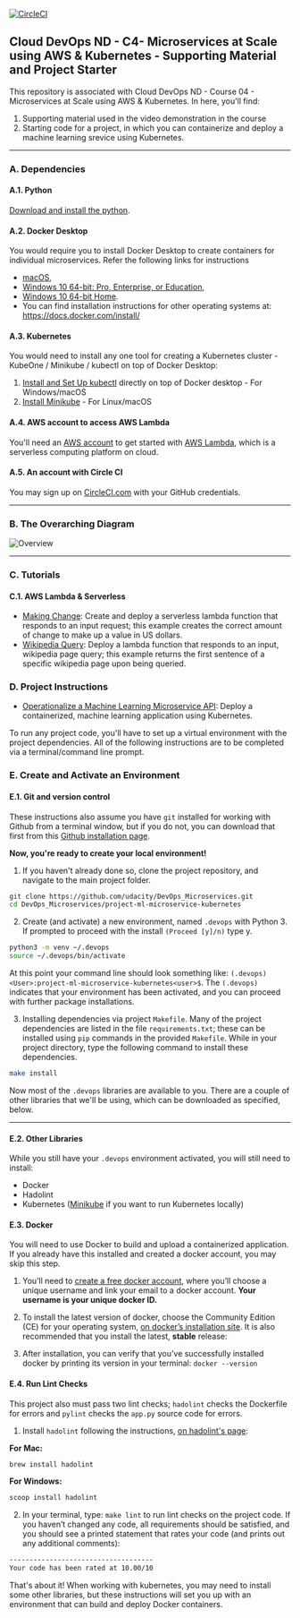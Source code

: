 [![CircleCI](https://circleci.com/gh/Sheree1986/DevOps_Microservices/tree/master.svg?style=svg)](https://circleci.com/gh/Sheree1986/DevOps_Microservices/tree/master)

## Cloud DevOps ND - C4- Microservices at Scale using AWS & Kubernetes - Supporting Material and Project Starter

This repository is associated with Cloud DevOps ND - Course 04 - Microservices at Scale using AWS & Kubernetes. In here, you'll find:
1. Supporting material used in the video demonstration in the course 
1. Starting code for a project, in which you can containerize and deploy a machine learning srevice using Kubernetes.

---

### A. Dependencies
#### A.1. Python
[Download and install the python](https://www.python.org/downloads/). 

#### A.2. Docker Desktop
You would require you to install Docker Desktop to create containers for individual microservices. Refer the following links for instructions 
* [macOS](https://docs.docker.com/docker-for-mac/install/), 
* [Windows 10 64-bit: Pro, Enterprise, or Education](https://docs.docker.com/docker-for-windows/install/), 
* [Windows  10 64-bit Home](https://docs.docker.com/toolbox/toolbox_install_windows/). 
* You can find installation instructions for other operating systems at:  https://docs.docker.com/install/

#### A.3. Kubernetes 
You would need to install any one tool for creating a Kubernetes cluster - KubeOne / Minikube / kubectl on top of Docker Desktop:
1. [Install and Set Up kubectl](https://kubernetes.io/docs/tasks/tools/install-kubectl/) directly on top of Docker desktop - For Windows/macOS
2. [Install Minikube](https://kubernetes.io/docs/tasks/tools/install-minikube/) - For Linux/macOS

#### A.4. AWS account to access AWS Lambda
You'll need an [AWS account](https://aws.amazon.com/free/?all-free-tier.&all-free-tier.sort-by=item.additionalFields.SortRank&all-free-tier.sort-order=asc) to get started with [AWS Lambda](https://aws.amazon.com/lambda/), which is a serverless computing platform on cloud.  

#### A.5. An account with Circle CI
You may sign up on [CircleCI.com](https://circleci.com/signup/) with your GitHub credentials. 

---

### B. The Overarching Diagram

![Overview](https://camo.githubusercontent.com/bb29cd924f9eb66730bbf7b0ed069a6ae03d2f1a/68747470733a2f2f757365722d696d616765732e67697468756275736572636f6e74656e742e636f6d2f35383739322f35353335343438332d62616537616638302d353437612d313165392d393930392d6135363231323531303635622e706e67)

---

### C. Tutorials

#### C.1. AWS Lambda & Serverless

* [Making Change](https://github.com/udacity/DevOps_Microservices/tree/master/lambda-functions/make-change-tutorial): Create and deploy a serverless lambda function that responds to an input request; this example creates the correct amount of change to make up a value in US dollars.
* [Wikipedia Query](https://github.com/udacity/DevOps_Microservices/tree/master/lambda-functions/wikipedia-query): Deploy a lambda function that responds to an input, wikipedia page query; this example returns the first sentence of a specific wikipedia page upon being queried.


### D. Project Instructions

* [Operationalize a Machine Learning Microservice API](https://github.com/udacity/DevOps_Microservices/tree/master/project-ml-microservice-kubernetes): Deploy a containerized, machine learning application using Kubernetes.

To run any project code, you'll have to set up a virtual environment with the project dependencies. All of the following instructions are to be completed via a terminal/command line prompt. 

### E. Create and Activate an Environment

#### E.1. Git and version control
These instructions also assume you have `git` installed for working with Github from a terminal window, but if you do not, you can download that first from this [Github installation page](https://www.atlassian.com/git/tutorials/install-git).

**Now, you're ready to create your local environment!**

1. If you haven't already done so, clone the project repository, and navigate to the main project folder. 
```bash
git clone https://github.com/udacity/DevOps_Microservices.git
cd DevOps_Microservices/project-ml-microservice-kubernetes
```

2. Create (and activate) a new environment, named `.devops` with Python 3. If prompted to proceed with the install `(Proceed [y]/n)` type y.
```bash
python3 -m venv ~/.devops
source ~/.devops/bin/activate
```

At this point your command line should look something like: `(.devops) <User>:project-ml-microservice-kubernetes<user>$`. The `(.devops)` indicates that your environment has been activated, and you can proceed with further package installations.

3. Installing dependencies via project `Makefile`. Many of the project dependencies are listed in the file `requirements.txt`; these can be installed using `pip` commands in the provided `Makefile`. While in your project directory, type the following command to install these dependencies.
```bash
make install
```

Now most of the `.devops` libraries are available to you. There are a couple of other libraries that we'll be using, which can be downloaded as specified, below. 

---

#### E.2. Other Libraries

While you still have your `.devops` environment activated, you will still need to install:
* Docker
* Hadolint
* Kubernetes ([Minikube](https://kubernetes.io/docs/tasks/tools/install-minikube/) if you want to run Kubernetes locally)

#### E.3. Docker

You will need to use Docker to build and upload a containerized application. If you already have this installed and created a docker account, you may skip this step.

1. You’ll need to [create a free docker account](https://hub.docker.com/signup), where you’ll choose a unique username and link your email to a docker account. **Your username is your unique docker ID.**

2. To install the latest version of docker, choose the Community Edition (CE) for your operating system, [on docker’s installation site](https://docs.docker.com/v17.12/install/). It is also recommended that you install the latest, **stable** release:

3. After installation, you can verify that you’ve successfully installed docker by printing its version in your terminal: `docker --version`

#### E.4. Run Lint Checks

This project also must pass two lint checks; `hadolint` checks the Dockerfile for errors and `pylint` checks the `app.py` source code for errors.

1. Install `hadolint` following the instructions, [on hadolint's page]( https://github.com/hadolint/hadolint): 

**For Mac:**
```bash
brew install hadolint
```
**For Windows:**
```bash
scoop install hadolint
```
2. In your terminal, type: `make lint` to run lint checks on the project code. If you haven’t changed any code, all requirements should be satisfied, and you should see a printed statement that rates your code (and prints out any additional comments):

```bash
------------------------------------
Your code has been rated at 10.00/10
```

That's about it! When working with kubernetes, you may need to install some other libraries, but these instructions will set you up with an environment that can build and deploy Docker containers.

